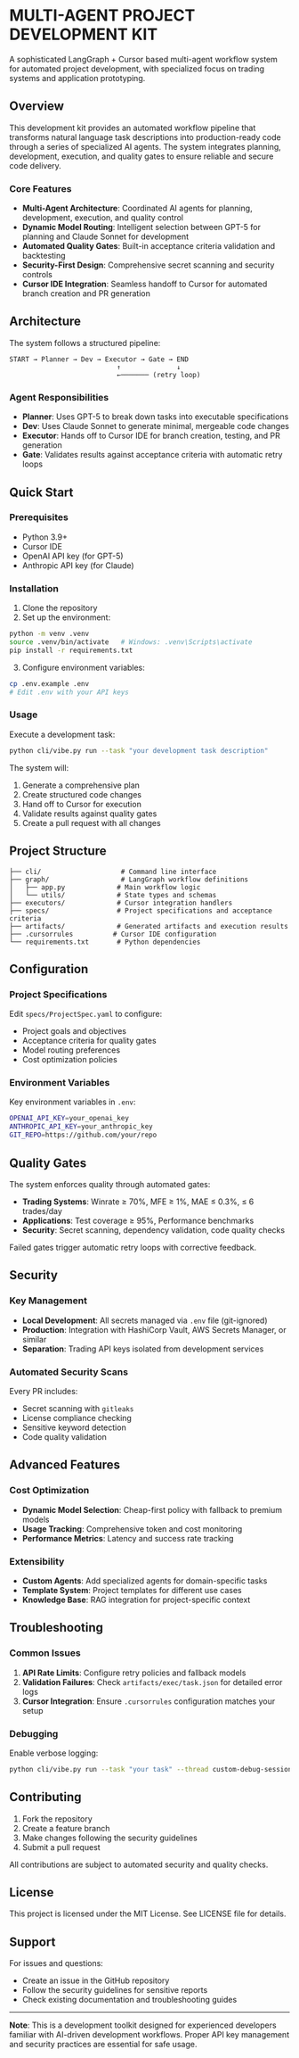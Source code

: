 # MULTI-AGENT PROJECT DEVELOPMENT KIT

A sophisticated LangGraph + Cursor based multi-agent workflow system for automated project development, with specialized focus on trading systems and application prototyping.

## Overview

This development kit provides an automated workflow pipeline that transforms natural language task descriptions into production-ready code through a series of specialized AI agents. The system integrates planning, development, execution, and quality gates to ensure reliable and secure code delivery.

### Core Features

- **Multi-Agent Architecture**: Coordinated AI agents for planning, development, execution, and quality control
- **Dynamic Model Routing**: Intelligent selection between GPT-5 for planning and Claude Sonnet for development
- **Automated Quality Gates**: Built-in acceptance criteria validation and backtesting
- **Security-First Design**: Comprehensive secret scanning and security controls
- **Cursor IDE Integration**: Seamless handoff to Cursor for automated branch creation and PR generation

## Architecture

The system follows a structured pipeline:

```
START → Planner → Dev → Executor → Gate → END
                           ↑              ↓
                           ←─────── (retry loop)
```

### Agent Responsibilities

- **Planner**: Uses GPT-5 to break down tasks into executable specifications
- **Dev**: Uses Claude Sonnet to generate minimal, mergeable code changes
- **Executor**: Hands off to Cursor IDE for branch creation, testing, and PR generation
- **Gate**: Validates results against acceptance criteria with automatic retry loops

## Quick Start

### Prerequisites

- Python 3.9+
- Cursor IDE
- OpenAI API key (for GPT-5)
- Anthropic API key (for Claude)

### Installation

1. Clone the repository
2. Set up the environment:

```bash
python -m venv .venv
source .venv/bin/activate   # Windows: .venv\Scripts\activate
pip install -r requirements.txt
```

3. Configure environment variables:

```bash
cp .env.example .env
# Edit .env with your API keys
```

### Usage

Execute a development task:

```bash
python cli/vibe.py run --task "your development task description"
```

The system will:
1. Generate a comprehensive plan
2. Create structured code changes
3. Hand off to Cursor for execution
4. Validate results against quality gates
5. Create a pull request with all changes

## Project Structure

```
├── cli/                    # Command line interface
├── graph/                  # LangGraph workflow definitions
│   ├── app.py             # Main workflow logic
│   └── utils/             # State types and schemas
├── executors/             # Cursor integration handlers
├── specs/                 # Project specifications and acceptance criteria
├── artifacts/             # Generated artifacts and execution results
├── .cursorrules          # Cursor IDE configuration
└── requirements.txt       # Python dependencies
```

## Configuration

### Project Specifications

Edit `specs/ProjectSpec.yaml` to configure:

- Project goals and objectives
- Acceptance criteria for quality gates
- Model routing preferences
- Cost optimization policies

### Environment Variables

Key environment variables in `.env`:

```bash
OPENAI_API_KEY=your_openai_key
ANTHROPIC_API_KEY=your_anthropic_key
GIT_REPO=https://github.com/your/repo
```

## Quality Gates

The system enforces quality through automated gates:

- **Trading Systems**: Winrate ≥ 70%, MFE ≥ 1%, MAE ≤ 0.3%, ≤ 6 trades/day
- **Applications**: Test coverage ≥ 95%, Performance benchmarks
- **Security**: Secret scanning, dependency validation, code quality checks

Failed gates trigger automatic retry loops with corrective feedback.

## Security

### Key Management

- **Local Development**: All secrets managed via `.env` file (git-ignored)
- **Production**: Integration with HashiCorp Vault, AWS Secrets Manager, or similar
- **Separation**: Trading API keys isolated from development services

### Automated Security Scans

Every PR includes:
- Secret scanning with `gitleaks`
- License compliance checking
- Sensitive keyword detection
- Code quality validation

## Advanced Features

### Cost Optimization

- **Dynamic Model Selection**: Cheap-first policy with fallback to premium models
- **Usage Tracking**: Comprehensive token and cost monitoring
- **Performance Metrics**: Latency and success rate tracking

### Extensibility

- **Custom Agents**: Add specialized agents for domain-specific tasks
- **Template System**: Project templates for different use cases
- **Knowledge Base**: RAG integration for project-specific context

## Troubleshooting

### Common Issues

1. **API Rate Limits**: Configure retry policies and fallback models
2. **Validation Failures**: Check `artifacts/exec/task.json` for detailed error logs
3. **Cursor Integration**: Ensure `.cursorrules` configuration matches your setup

### Debugging

Enable verbose logging:

```bash
python cli/vibe.py run --task "your task" --thread custom-debug-session
```

## Contributing

1. Fork the repository
2. Create a feature branch
3. Make changes following the security guidelines
4. Submit a pull request

All contributions are subject to automated security and quality checks.

## License

This project is licensed under the MIT License. See LICENSE file for details.

## Support

For issues and questions:
- Create an issue in the GitHub repository
- Follow the security guidelines for sensitive reports
- Check existing documentation and troubleshooting guides

---

**Note**: This is a development toolkit designed for experienced developers familiar with AI-driven development workflows. Proper API key management and security practices are essential for safe usage.